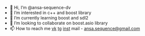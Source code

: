 - 👋 Hi, I’m @ansa-sequence-dv
- 👀 I’m interested in c++ and boost library
- 🌱 I’m currently learning boost and sdl2
- 💞️ I’m looking to collaborate on boost.asio library
- 📫 How to reach me 
[vk](https://vk.com/ansa.sequence)
[tg](https://t.me/NoHaxEx)
[inst](https://www.instagram.com/sahil_is_baku/)
mail - ansa.sequence@gmail.com

<!---
ansa-sequence-dv/ansa-sequence-dv is a ✨ special ✨ repository because its `README.md` (this file) appears on your GitHub profile.
You can click the Preview link to take a look at your changes.
--->
